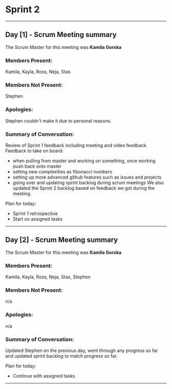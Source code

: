 # Sprint 2

---

## Day [1] - Scrum Meeting summary
The Scrum Master for this meeting was **Kamila Gorska**

### Members Present:
Kamila, Kayla, Ross, Neja, Stas

### Members Not Present:
Stephen

### Apologies:
Stephen couldn't make it due to personal reasons.

### Summary of Conversation:
Review of Sprint 1 feedback including meeting and video feedback. Feedback to take on board:
- when pulling from master and working on something, once working push back onto master
- setting new complexities as fibonacci numbers
- setting up more advanced github features such as issues and projects
- going over and updating sprint backlog during scrum meetings
We also updated the Sprint 2 backlog based on feedback we got during the meeting.

Plan for today:
- Sprint 1 retrospective
- Start on assigned tasks
---


## Day [2] - Scrum Meeting summary
The Scrum Master for this meeting was **Kamila Gorska**

### Members Present:
Kamila, Kayla, Ross, Neja, Stas, Stephen

### Members Not Present:
n/a

### Apologies:
n/a

### Summary of Conversation:
Updated Stephen on the previous day, went through any progress so far and updated sprint backlog to match progress so far.

Plan for today:
- Continue with assigned tasks
---
